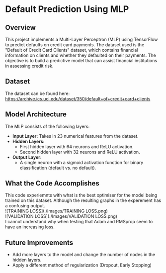 # Default Prediction Using MLP

## Overview
This project implements a Multi-Layer Perceptron (MLP) using TensorFlow to predict defaults on credit card payments. The dataset used is the "Default of Credit Card Clients" dataset, which contains financial information on clients and whether they defaulted on their payments. The objective is to build a predictive model that can assist financial institutions in assessing credit risk.

## Dataset
The dataset can be found here: https://archive.ics.uci.edu/dataset/350/default+of+credit+card+clients<br>

## Model Architecture
The MLP consists of the following layers:
- **Input Layer:** Takes in 23 numerical features from the dataset.<br>
- **Hidden Layers:**<br>
  - First hidden layer with 64 neurons and ReLU activation.<br>
  - Second hidden layer with 32 neurons and ReLU activation.<br>
- **Output Layer:**<br>
  - A single neuron with a sigmoid activation function for binary classification (default vs. no default).<br>

## What the Code Accomplishes
This code experiemnts with what is the best optimiser for the model being trained on this dataset. Although the resulting graphs in the experement has a confusing output.<br>
![TRAINING LOSS](./Images/TRAINING LOSS.png)<br>
![VALIDATION LOSS](./Images/VALIDATION LOSS.png)<br>
I cannot understand why when testing that Adam and RMSprop seem to have an increasing loss. 

## Future Improvements
- Add more layers to the model and change the number of nodes in the hidden layers.
- Apply a different method of regularization (Dropout, Early Stopping)



